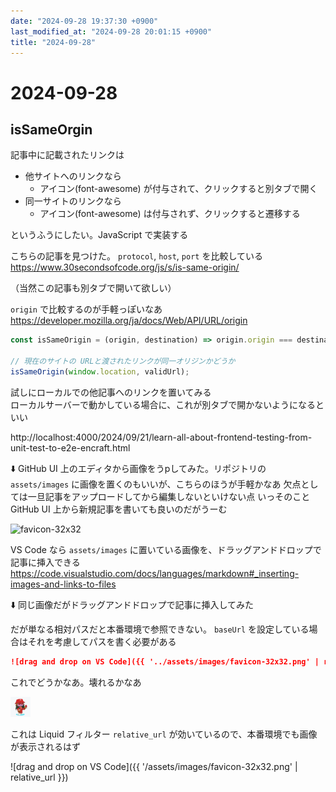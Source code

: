 ```yaml
---
date: "2024-09-28 19:37:30 +0900"
last_modified_at: "2024-09-28 20:01:15 +0900"
title: "2024-09-28"
---
```


# 2024-09-28
## isSameOrgin

記事中に記載されたリンクは  

- 他サイトへのリンクなら
  - アイコン(font-awesome) が付与されて、クリックすると別タブで開く
- 同一サイトのリンクなら
  - アイコン(font-awesome) は付与されず、クリックすると遷移する

というふうにしたい。JavaScript で実装する

こちらの記事を見つけた。 `protocol`, `host`, `port` を比較している  
https://www.30secondsofcode.org/js/s/is-same-origin/

（当然この記事も別タブで開いて欲しい）

`origin` で比較するのが手軽っぽいなあ https://developer.mozilla.org/ja/docs/Web/API/URL/origin

```js
const isSameOrigin = (origin, destination) => origin.origin === destination.origin;

// 現在のサイトの URLと渡されたリンクが同一オリジンかどうか
isSameOrigin(window.location, validUrl);
```

試しにローカルでの他記事へのリンクを置いてみる  
ローカルサーバーで動かしている場合に、これが別タブで開かないようになるといい

http://localhost:4000/2024/09/21/learn-all-about-frontend-testing-from-unit-test-to-e2e-encraft.html

⬇️ GitHub UI 上のエディタから画像をうpしてみた。リポジトリの `assets/images` に画像を置くのもいいが、こちらのほうが手軽かなあ
欠点としては一旦記事をアップロードしてから編集しないといけない点
いっそのこと GitHub UI 上から新規記事を書いても良いのだがうーむ

![favicon-32x32](https://github.com/user-attachments/assets/711d13e3-6672-4ba0-954d-4d2b2f515378)

VS Code なら `assets/images` に置いている画像を、ドラッグアンドドロップで記事に挿入できる  
https://code.visualstudio.com/docs/languages/markdown#_inserting-images-and-links-to-files

⬇️ 同じ画像だがドラッグアンドドロップで記事に挿入してみた

だが単なる相対パスだと本番環境で参照できない。 `baseUrl` を設定している場合はそれを考慮してパスを書く必要がある

```markdown
![drag and drop on VS Code]({{ '../assets/images/favicon-32x32.png' | relative_url }})
```

これでどうかなあ。壊れるかなあ

![drag and drop on VS Code](/assets/images/favicon-32x32.png)

これは Liquid フィルター `relative_url` が効いているので、本番環境でも画像が表示されるはず

![drag and drop on VS Code]({{ '/assets/images/favicon-32x32.png' | relative_url }})
